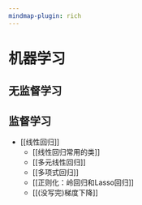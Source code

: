```yaml
---
mindmap-plugin: rich
---
```


# 机器学习

## 无监督学习

## 监督学习
- [[线性回归]]
   - [[线性回归常用的类]]
   - [[多元线性回归]]
   - [[多项式回归]]
   - [[正则化：岭回归和Lasso回归]]
   - [[(没写完)梯度下降]]
